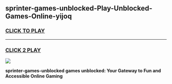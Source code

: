 
## sprinter-games-unblocked-Play-Unblocked-Games-Online-yijoq
<h3>
<a href="https://premium76.site?title=sprinter-games-unblocked&ref=24A">CLICK TO PLAY</a></h3>
<hr>

<h3>
<a href="https://premium76.site?title=sprinter-games-unblocked&ref=24A">CLICK 2 PLAY</a>
  
</h3>

<a href="https://premium76.site?title=sprinter-games-unblocked&ref=24A"><img src="https://clearcache.store/games.png"></a>


**sprinter-games-unblocked games unblocked: Your Gateway to Fun and Accessible Online Gaming**
